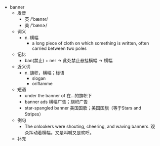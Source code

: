 - banner
  - 发音
    - 英 /'bænər/
    - 美 /'bænɚ/
  - 词义
    - n. 横幅
      - a long piece of cloth on which something is written, often carried between two poles
  - 记忆
    - ban(禁止) + ner → 此处禁止悬挂横幅 → 横幅
  - 近义词
    - n. 旗帜，横幅；标语
      - slogan
      - oriflamme
  - 短语
    - under the banner of 在…的旗帜下
    - banner ads 横幅广告；旗帜广告
    - star-spangled banner 美国国歌；美国国旗（等于Stars and Stripes）
  - 例句
    - The onlookers were shouting, cheering, and waving banners. 观众挥动着横幅，又是叫喊又是欢呼。
  - 补充